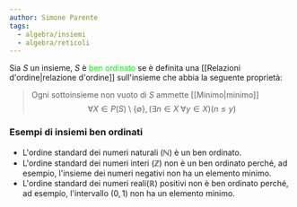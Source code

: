 ```yaml
---
author: Simone Parente
tags:
  - algebra/insiemi
  - algebra/reticoli
---
```


Sia $S$ un insieme, $S$ è <span style="color:#00ff00">ben ordinato</span> se è definita una [[Relazioni d'ordine|relazione d'ordine]] sull'insieme che abbia la seguente proprietà:
>Ogni sottoinsieme non vuoto di $S$ ammette [[Minimo|minimo]]
>$$\forall X \in P(S) \setminus \{\emptyset\}, (\exists n \in X \; \forall y  \in X) (n\leq y)$$
### Esempi di insiemi ben ordinati
- L'ordine standard dei numeri naturali $(\mathbb{N})$ è un ben ordinato.
- L'ordine standard dei numeri interi $(\mathbb{Z})$ non è un ben ordinato perché, ad esempio, l'insieme dei numeri negativi non ha un elemento minimo.
- L'ordine standard dei numeri reali$(\mathbb{R})$ positivi non è ben ordinato perché, ad esempio, l'intervallo $(0,1)$ non ha un elemento minimo.
